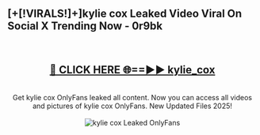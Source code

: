 <h2>[+[!VIRALS!]+]kylie cox Leaked Video Viral On Social X Trending Now - 0r9bk</h2>
<br>
<div align="center">
<h2><a href="https://libra.edu.pl?kylie_cox" rel="nofollow">🔴 CLICK HERE 🌐==►► kylie_cox</a></h2>
<br>
Get kylie cox OnlyFans leaked all content. Now you can access all videos and pictures of kylie cox OnlyFans. New Updated Files 2025!
<br>
<br>
<a href="https://libra.edu.pl?kylie_cox" rel="nofollow" data-target="animated-image.originalLink"><img src="https://i.ibb.co.com/WyWwxjT/player-gif2.gif" alt="kylie cox Leaked OnlyFans" style="max-width: 100%; display: inline-block;" data-target="animated-image.originalImage"></a>
</div>
<br>